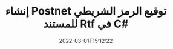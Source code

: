 ---
############################# Static ############################
layout: "auto-gen-signature"
date: 2022-03-01T15:12:22
draft: false
operation: Sign
signaturetype: Barcode
codetype: Postnet
fileformat: Rtf
productName: .NET
lang: ar
productCode: net
otherformats: pdf doc docx docm dot dotm dotx odt ott rtf xls xlsx xlsm xlsb csv ods ots xltx xltm ppt pptx pps ppsx odp otp potx potm pptm ppsm png jpg bmp gif tiff svg webp wmf
breadcrumb: Put  Barcode signature on Rtf for C#

############################# Head ############################
head_title: "وثيقة eSign Rtf مع Postnet رمز شريطي في C#"
head_description: "أنشئ Postnet Barcode Signature وضعه في مستند Rtf باستخدام .NET باستخدام سطرين من الشفرة. استخدم GroupDocs Document Signature API لتوقيع تنسيقات ملفات متنوعة."

############################# Header ############################
title: "إنشاء Postnet توقيع الرمز الشريطي للمستند Rtf في C#"
description: "قم بتوقيع Rtf على مستندات الأعمال باستخدام الرمز الشريطي Postnet. قم بإنشاء توقيع الرمز الشريطي بسرعة وسهولة باستخدام بضعة أسطر من التعليمات البرمجية لإعداد خيارات التوقيع."
bg_image: "https://cms.admin.containerize.com/templates/aspose/App_Themes/V3/images/bg/header1.png"
bg_overlay: false
button:
    enable: true

############################# SubMenu ############################
submenu:
    enable: true

    left:
        img_alt: "GroupDocs.Signature for .NET"
        image: "https://cms.admin.containerize.com/templates/groupdocs/images/product-logos/90x90-noborder/groupdocs-signature-net.png"
        product: "GroupDocs.Signature"
        platform: ".NET"



############################# About ############################
about:
    enable: true
    title: "حول GroupDocs.Signature for .NET واجهة برمجة تطبيقات تواقيع الرموز الشريطية."
    content: |
        [GroupDocs.Signature for .NET] (https://products.groupdocs.com/signature/net/) هي واجهة برمجة تطبيقات سريعة وسهلة لإدارة التوقيع الإلكتروني للمستندات الرقمية باستخدام أنواع الرموز الشريطية مثل UPCA و UPCE و EAN13 و EAN14 و Code39 و Code39Extended و Code128 و Codabar و Postnet و ISBN و ITF14 وغيرها الكثير. يمكن للعملاء إنشاء رموز شريطية بسهولة لتوفير النص المطلوب ووضعها على PDF ومستندات Microsoft Office Words ومصنفات Microsoft Office Excel وعروض MS PowerPoint التقديمية وملفات Adobe Photoshop وتنسيقات الصور المختلفة. يمكن تحديث الرموز الشريطية الموضوعة في المستندات أو البحث فيها أو التحقق منها أو حذفها أو معاينتها. علاوة على ذلك ، يتم دعم تخصيص الباركود.
    

############################# Steps ############################
steps:
    enable: true
    title_left: "خطوات تسجيل Rtf باستخدام Barcode في C#"
    content_left: |
        يوفر [GroupDocs.Signature for .NET] (https://products.groupdocs.com/signature/net/) إمكانية توقيع مستندات Rtf بتوقيعات Barcode بسرعة وسهولة.
        
        * قم بإنشاء مثيل لفئة التوقيع بتوفير ملف Rtf من المفترض أن يتم توقيعه كمسار أو دفق ذاكرة
        * إنشاء فئة SignOptions وتعيين جميع البيانات المطلوبة.
        * استدعاء أسلوب Signature.Sign () تمرير ملف الإخراج Rtf أو دفق الذاكرة

    title_right: " متطلبات النظام"
    content_right: |
        يتم دعم GroupDocs.Signature for .NET على جميع الأنظمة الأساسية وأنظمة التشغيل الرئيسية. قبل تنفيذ الكود أدناه ، يرجى التأكد من تثبيت المتطلبات الأساسية التالية على نظامك.

        * أنظمة التشغيل: مايكروسوفت ويندوز ، لينوكس ، ماك
        * بيئات التطوير: Microsoft Visual Studio, Xamarin, MonoDevelop
        * Frameworks: .NET Framework, .NET Standard, .NET Core, Mono
        * احصل على أحدث إصدار من GroupDocs.Signature for .NET من [Nuget] (https://www.nuget.org/packages/groupdocs.signature)
         
    code: |
        ```csharp    
        
        // Set up input Rtf file
        string filePath = "input.rtf";
        // Set up output file
        string outputFilePath = "output.rtf";

        // Instantiate Signature for input file
        using (var signature = new GroupDocs.Signature.Signature(filePath))
        {
                // create barcode option with predefined barcode text
                var options = new BarcodeSignOptions("BC12345678")
                {
                    // setup Barcode encoding type
                    EncodeType = BarcodeTypes.Postnet,

                    // set signature position
                    Left = 50,
                    Top = 50,
                    Width = 200,
                    Height = 50                                        
                };
                
                // sign Rtf document
                SignResult result = signature.Sign(outputFilePath, options);
        }

        ```

############################# Demos ############################
demos:
    enable: true
    title: "توقيع مستندات Rtf باستخدام العرض التوضيحي المباشر Barcode"
    content: |
       وقّع ملف Rtf بتوقيعات مختلفة الآن من خلال زيارة موقع ويب [GroupDocs.Signature App] (https://products.groupdocs.app/signature/family). عرض تجريبي مجاني على الإنترنت في انتظارك.

        
############################# About Formats ############################
about_formats:
    enable: true
    format:
        # format loop
        - icon: "fas fa-barcode"
          title: "About Postnet Barcode"
          content: |
            POSTNET (تقنية التشفير الرقمي البريدي) هي رمز شريطي تستخدمه خدمة بريد الولايات المتحدة للمساعدة في توجيه البريد.
          characterset: |
             أرقام رقمية (0-9).
          textcapacity: |
             ما يصل إلى 11 حرفًا.
          image: |
             iVBORw0KGgoAAAANSUhEUgAAACcAAAAjCAYAAAAXMhMjAAAAAXNSR0IArs4c6QAAAARnQU1BAACxjwv8YQUAAAAJcEhZcwAADsMAAA7DAcdvqGQAAACeSURBVFhH7c7BCkMxEELR/P9Pp1LoRrCXpi4Cbw5kIRKZtS82x52a407Ncae+HrfWer8Pyr+i/3NcQv/nuIT+z3EJ/X/Ocf9mlxuhsXZ2uREaa2eXG6Gxdna5ERprZ5cbobF2drkRGmtnlxuhsXZ2uREaa2eXG6Gxdna5ERprZ5cbobF2drkRGmtnlxuhsXZ2ubnAHHdqjjt18XF7vwDevzbHqsQWPwAAAABJRU5ErkJggg==

          link: ""

############################# More Formats ############################
more_formats:
    enable: true
    title: "توقيعات Barcode المدعومة الأخرى لـ C#"
    content: |
        "يمكنك أيضًا توقيع Rtf بأنواع التوقيع الأخرى. يرجى الاطلاع على القائمة أدناه."
    format: 
        
       
back_to_top:
    enable: true
---